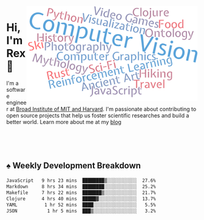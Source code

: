 <img src="https://raw.githubusercontent.com/rexwangcc/rexwangcc/master/myself.png" alt="Rex!" width="450" height="250" align="right">

# Hi, I'm Rex 👋

I'm a software engineer at [Broad Institute of MIT and Harvard](https://www.broadinstitute.org/). I'm passionate about contributing to open source projects that help us foster scientific researches and build a better world. Learn more about me at my [blog](https://rexwang.cc)

<br>
<br>
<br>

<table>
<tr valign="top" width="50%">
<!-- <td > -->

## ♠ Weekly Development Breakdown

<!-- code_time starts -->

```text
JavaScript   9 hrs 23 mins  ████████▒░░░░░░░░░░░  27.6%
Markdown     8 hrs 34 mins  ████████░░░░░░░░░░░░  25.2%
Makefile     7 hrs 22 mins  ███████▒░░░░░░░░░░░░  21.7%
Clojure      4 hrs 40 mins  █████▓░░░░░░░░░░░░░░  13.7%
YAML          1 hr 52 mins  ████░░░░░░░░░░░░░░░░   5.5%
JSON           1 hr 5 mins  ███▒░░░░░░░░░░░░░░░░   3.2%
```

<!-- code_time ends -->

<!-- Placeholder for my Game statuses -->

<!-- <td valign="top" width="50%">

#### ♦ My Personal Progress

</td> -->

</tr>
</table>
